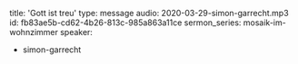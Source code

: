 title: 'Gott ist treu'
type: message
audio: 2020-03-29-simon-garrecht.mp3
id: fb83ae5b-cd62-4b26-813c-985a863a11ce
sermon_series: mosaik-im-wohnzimmer
speaker:
  - simon-garrecht
